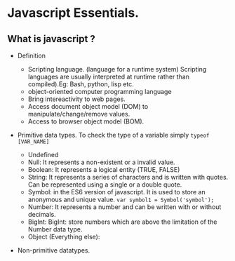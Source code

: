  # Javascript Essentials.
 
 
## What is javascript ?
- Definition 
  - Scripting language. (language for a runtime system) Scripting languages are usually interpreted at runtime rather than compiled).Eg: Bash, python, lisp etc.
  - object-oriented computer programming language
  - Bring intereactivity to web pages.
  - Access document object model (DOM) to manipulate/change/remove values.
  - Access to browser object model (BOM).
  
- Primitive data types. To check the type of a variable simply `typeof [VAR_NAME]`
  - Undefined
  - Null: It represents a non-existent or a invalid value.
  - Boolean: It represents a logical entity (TRUE, FALSE)
  - String: It represents a series of characters and is written with quotes. Can be represented using a single or a double quote.
  - Symbol: in the ES6 version of javascript. It is used to store an anonymous and unique value. `var symbol1 = Symbol('symbol');`
  - Number: It represents a number and can be written with or without decimals.
  - BigInt: BigInt: store numbers which are above the limitation of the Number data type. 
  - Object (Everything else): 

- Non-primitive datatypes.
